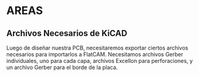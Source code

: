 # AREAS

## Archivos Necesarios de KiCAD

Luego de diseñar nuestra PCB, necesitaremos exportar ciertos archivos necesarios para importarlos a FlatCAM. Necesitamos archivos Gerber individuales, uno para cada capa, archivos Excellon para perforaciones, y un archivo Gerber para el borde de la placa.

